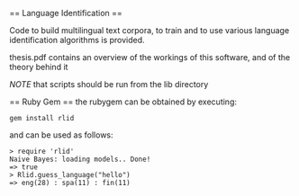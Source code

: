 == Language Identification ==

Code to build multilingual text corpora, to train and to use various language
identification algorithms is provided.

thesis.pdf contains an overview of the workings of this software, and of the
theory behind it

_NOTE_ that scripts should be run from the lib directory


== Ruby Gem ==
the rubygem can be obtained by executing:

    gem install rlid


and can be used as follows:

    > require 'rlid'
    Naive Bayes: loading models.. Done!
    => true
    > Rlid.guess_language("hello")
    => eng(28) : spa(11) : fin(11)
